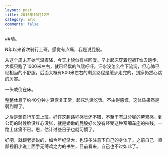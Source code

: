 ```yaml
---
layout: post
title: 2015年10月12日
category: 日记
comments: false
---
```



##晴。

N年以来首次骑行上班。感觉有点痛，我是说屁股。

从这个周末开始气温骤降，今天才貌似有些回暖。早上起床穿着短裤T恤去跑步，大概只跑了1000米左右，就已经累的气喘吁吁。汗水没怎么往下流淌，但心肺已经相当的不舒服，后面大概有800米左右的剩余路程是缓步走完的，到家仍然心跳的厉害。

一头栽倒在床。

整整休息了约40分钟才算恢复正常，起床洗漱吃饭。不由得感慨，这体质果然是弱到爆了。

之后是骑自行车去上班。好在这趟路程感觉还不错，不至于有过分呢的劳累感。到公司的时候脸没红心没胀，就是娇嫩的屁股好久没有经受这种窄细车座的摧残，一路上疼痛不已。恩，估计过些日子也就习惯了。

好吧，就跟老婆说的，如今年纪渐大，也该多注意下自己的身体了。之前自己一直鄙视旧小说上面手无缚鸡之力的书生，目前看来，自己也不过如此了。
